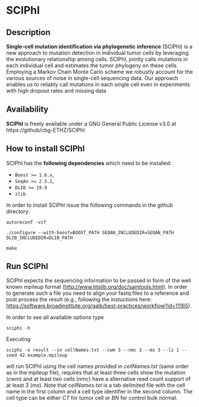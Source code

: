 # SCIPhI

## Description

**Single-cell mutation identification via phylogenetic inference** (SCIPhI) is a new approach to mutation detection in individual tumor cells by leveraging the evolutionary relationship among cells. SCIPhI, jointly calls mutations in each individual cell and estimates the tumor phylogeny on these cells. Employing a Markov Chain Monte Carlo scheme we robustly account for the various sources of noise in single-cell sequencing data. Our approach enables us to reliably call mutations in each single cell even in experiments with high dropout rates and missing data

## Availability

**SCIPhI** is freely available under a GNU General Public License v3.0 at https://github/cbg-ETHZ/SCIPhI

## How to install **SCIPhI**

SCIPhI has the **following dependencies** which need to be installed:

* `Boost >= 1.6.x`,
* `SeqAn >= 2.3.2`,
* `DLIB >= 19.9`
* `zlib`

In order to install SCIPhI issue the following commands in the github directory:

`autoreconf -vif`

`./configure --with-boost=BOOST_PATH SEQAN_INCLUDEDIR=SEQAN_PATH DLIB_INCLUDEDIR=DLIB_PATH`

`make`

## Run SCIPhI

SCIPhI expects the sequencing information to be passed in form of the well known mpileup format (http://www.htslib.org/doc/samtools.html). In order to generate such a file you need to align your fastq files to a reference and post process the result (e.g., following the instuctions here: https://software.broadinstitute.org/gatk/best-practices/workflow?id=11165). 

In order to see all available options type

`sciphi -h`

Executing

`sciphi -o result --in cellNames.txt --cwm 3 --nmc 2 --ms 3 --lz 1 --seed 42 example.mpileup`

will run SCIPhI using the cell names provided in *cellNames.txt* (same order as in the mpileup file), requires that at least three cells show the mutation (*cwm*) and at least two cells (*nmc*) have a alternative read count support of at least 3 (*ms*). Note that *cellNames.txt* is a tab delimited file with the cell name in the first column and a cell type identifier in the second column. The cell type can be either *CT* for tumor cell or *BN* for control bulk normal.
